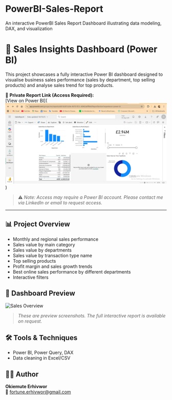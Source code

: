 # PowerBI-Sales-Report
An interactive PowerBI Sales Report Dashboard illustrating data modeling, DAX, and visualization

# 💼 Sales Insights Dashboard (Power BI)

This project showcases a fully interactive Power BI dashboard designed to visualise business sales performance (sales by department, top selling products) and analyse sales trend for top products.

🔗 **Private Report Link (Access Required):**  
[View on Power BI](![Power BI Sales Dashboard](https://raw.githubusercontent.com/erhivwor-fortune/PowerBI-Sales-Report/main/SalesReport.JPG)
)  
> ⚠️ *Note: Access may require a Power BI account. Please contact me via LinkedIn or email to request access.*

---

## 📊 Project Overview
- Monthly and regional sales performance
- Sales value by main category
- Sales value by departments
- Sales value by transaction type name
- Top selling products
- Profit margin and sales growth trends
- Best online sales performance by different departments
- Interactive filters

## 📸 Dashboard Preview
![Sales Overview](images/SalesReport.JPG)

> *These are preview screenshots. The full interactive report is available on request.*

## 🛠️ Tools & Techniques
- Power BI, Power Query, DAX
- Data cleaning in Excel/CSV

## 👨‍💻 Author
**Okiemute Erhivwor**  
📧 fortune.erhivwor@gmail.com
